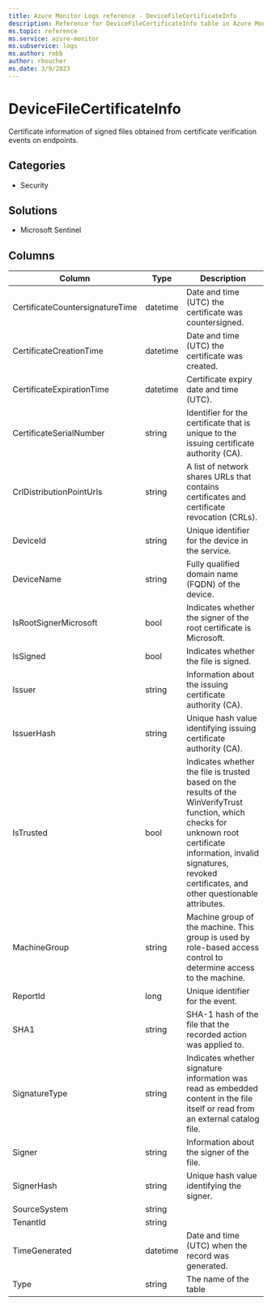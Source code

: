 ```yaml
---
title: Azure Monitor Logs reference - DeviceFileCertificateInfo
description: Reference for DeviceFileCertificateInfo table in Azure Monitor Logs.
ms.topic: reference
ms.service: azure-monitor
ms.subservice: logs
ms.author: robb
author: rboucher
ms.date: 3/9/2023
---
```


# DeviceFileCertificateInfo

 Certificate information of signed files obtained from certificate verification events on endpoints.

## Categories

- Security
## Solutions

- Microsoft Sentinel




## Columns

| Column | Type | Description |
| --- | --- | --- |
| CertificateCountersignatureTime | datetime | Date and time (UTC) the certificate was countersigned. |
| CertificateCreationTime | datetime | Date and time (UTC) the certificate was created. |
| CertificateExpirationTime | datetime | Certificate expiry date and time (UTC). |
| CertificateSerialNumber | string | Identifier for the certificate that is unique to the issuing certificate authority (CA). |
| CrlDistributionPointUrls | string | A list of network shares URLs that contains certificates and certificate revocation (CRLs). |
| DeviceId | string | Unique identifier for the device in the service. |
| DeviceName | string | Fully qualified domain name (FQDN) of the device. |
| IsRootSignerMicrosoft | bool | Indicates whether the signer of the root certificate is Microsoft. |
| IsSigned | bool | Indicates whether the file is signed. |
| Issuer | string | Information about the issuing certificate authority (CA). |
| IssuerHash | string | Unique hash value identifying issuing certificate authority (CA). |
| IsTrusted | bool | Indicates whether the file is trusted based on the results of the WinVerifyTrust function, which checks for unknown root certificate information, invalid signatures, revoked certificates, and other questionable attributes. |
| MachineGroup | string | Machine group of the machine. This group is used by role-based access control to determine access to the machine. |
| ReportId | long | Unique identifier for the event. |
| SHA1 | string | SHA-1 hash of the file that the recorded action was applied to. |
| SignatureType | string | Indicates whether signature information was read as embedded content in the file itself or read from an external catalog file. |
| Signer | string | Information about the signer of the file. |
| SignerHash | string | Unique hash value identifying the signer. |
| SourceSystem | string |  |
| TenantId | string |  |
| TimeGenerated | datetime | Date and time (UTC) when the record was generated. |
| Type | string | The name of the table |
